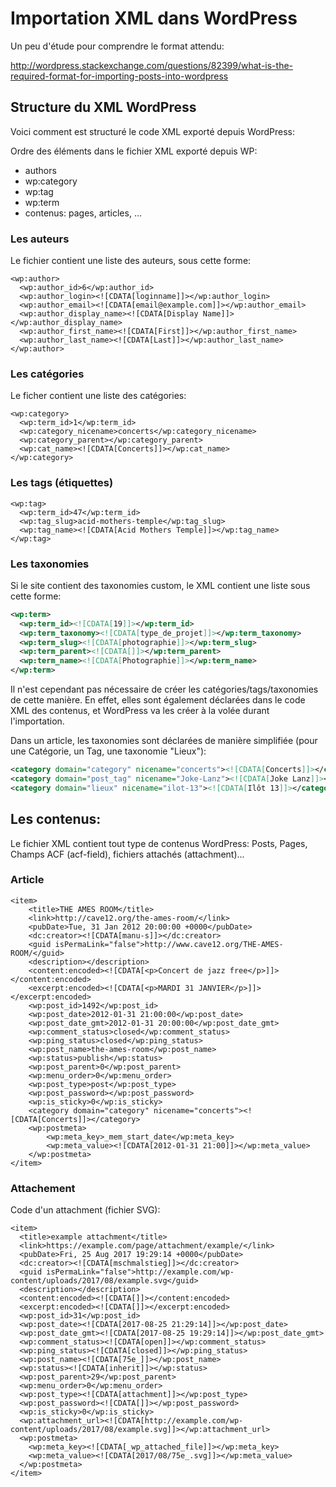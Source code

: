 # Importation XML dans WordPress 


Un peu d'étude pour comprendre le format attendu:

http://wordpress.stackexchange.com/questions/82399/what-is-the-required-format-for-importing-posts-into-wordpress

## Structure du XML WordPress

Voici comment est structuré le code XML exporté depuis WordPress:

Ordre des éléments dans le fichier XML exporté depuis WP:

- authors
- wp:category
- wp:tag
- wp:term
- contenus: pages, articles, ...

### Les auteurs

Le fichier contient une liste des auteurs, sous cette forme:

```
<wp:author>
  <wp:author_id>6</wp:author_id>
  <wp:author_login><![CDATA[loginname]]></wp:author_login>
  <wp:author_email><![CDATA[email@example.com]]></wp:author_email>
  <wp:author_display_name><![CDATA[Display Name]]></wp:author_display_name>
  <wp:author_first_name><![CDATA[First]]></wp:author_first_name>
  <wp:author_last_name><![CDATA[Last]]></wp:author_last_name>
</wp:author>
```

### Les catégories

Le ficher contient une liste des catégories:

```
<wp:category>
  <wp:term_id>1</wp:term_id>
  <wp:category_nicename>concerts</wp:category_nicename>
  <wp:category_parent></wp:category_parent>
  <wp:cat_name><![CDATA[Concerts]]></wp:cat_name>
</wp:category>
```

### Les tags (étiquettes)

```
<wp:tag>
  <wp:term_id>47</wp:term_id>
  <wp:tag_slug>acid-mothers-temple</wp:tag_slug>
  <wp:tag_name><![CDATA[Acid Mothers Temple]]></wp:tag_name>
</wp:tag>
```

### Les taxonomies

Si le site contient des taxonomies custom, le XML contient une liste sous cette forme:

```xml
<wp:term>
  <wp:term_id><![CDATA[19]]></wp:term_id>
  <wp:term_taxonomy><![CDATA[type_de_projet]]></wp:term_taxonomy>
  <wp:term_slug><![CDATA[photographie]]></wp:term_slug>
  <wp:term_parent><![CDATA[]]></wp:term_parent>
  <wp:term_name><![CDATA[Photographie]]></wp:term_name>
</wp:term>
```

Il n'est cependant pas nécessaire de créer les catégories/tags/taxonomies de cette manière. En effet, elles sont également déclarées dans le code XML des contenus, et WordPress va les créer à la volée durant l'importation.

Dans un article, les taxonomies sont déclarées de manière simplifiée (pour une Catégorie, un Tag, une taxonomie "Lieux"):

```xml
<category domain="category" nicename="concerts"><![CDATA[Concerts]]></category>
<category domain="post_tag" nicename="Joke-Lanz"><![CDATA[Joke Lanz]]></category>
<category domain="lieux" nicename="ilot-13"><![CDATA[Ilôt 13]]></category>
```

## Les contenus:

Le fichier XML contient tout type de contenus WordPress: Posts, Pages, Champs ACF (acf-field), fichiers attachés (attachment)...

### Article

```
<item>
	<title>THE AMES ROOM</title>
	<link>http://cave12.org/the-ames-room/</link>
	<pubDate>Tue, 31 Jan 2012 20:00:00 +0000</pubDate>
	<dc:creator><![CDATA[manu-s]]></dc:creator>
	<guid isPermaLink="false">http://www.cave12.org/THE-AMES-ROOM/</guid>
	<description></description>
	<content:encoded><![CDATA[<p>Concert de jazz free</p>]]></content:encoded>
	<excerpt:encoded><![CDATA[<p>MARDI 31 JANVIER</p>]]></excerpt:encoded>
	<wp:post_id>1492</wp:post_id>
	<wp:post_date>2012-01-31 21:00:00</wp:post_date>
	<wp:post_date_gmt>2012-01-31 20:00:00</wp:post_date_gmt>
	<wp:comment_status>closed</wp:comment_status>
	<wp:ping_status>closed</wp:ping_status>
	<wp:post_name>the-ames-room</wp:post_name>
	<wp:status>publish</wp:status>
	<wp:post_parent>0</wp:post_parent>
	<wp:menu_order>0</wp:menu_order>
	<wp:post_type>post</wp:post_type>
	<wp:post_password></wp:post_password>
	<wp:is_sticky>0</wp:is_sticky>
	<category domain="category" nicename="concerts"><![CDATA[Concerts]]></category>
	<wp:postmeta>
		<wp:meta_key>_mem_start_date</wp:meta_key>
		<wp:meta_value><![CDATA[2012-01-31 21:00]]></wp:meta_value>
	</wp:postmeta>
</item>
```

### Attachement

Code d'un attachment (fichier SVG):

```
<item>
  <title>example attachment</title>
  <link>https://example.com/page/attachment/example/</link>
  <pubDate>Fri, 25 Aug 2017 19:29:14 +0000</pubDate>
  <dc:creator><![CDATA[mschmalstieg]]></dc:creator>
  <guid isPermaLink="false">http://example.com/wp-content/uploads/2017/08/example.svg</guid>
  <description></description>
  <content:encoded><![CDATA[]]></content:encoded>
  <excerpt:encoded><![CDATA[]]></excerpt:encoded>
  <wp:post_id>31</wp:post_id>
  <wp:post_date><![CDATA[2017-08-25 21:29:14]]></wp:post_date>
  <wp:post_date_gmt><![CDATA[2017-08-25 19:29:14]]></wp:post_date_gmt>
  <wp:comment_status><![CDATA[open]]></wp:comment_status>
  <wp:ping_status><![CDATA[closed]]></wp:ping_status>
  <wp:post_name><![CDATA[75e_]]></wp:post_name>
  <wp:status><![CDATA[inherit]]></wp:status>
  <wp:post_parent>29</wp:post_parent>
  <wp:menu_order>0</wp:menu_order>
  <wp:post_type><![CDATA[attachment]]></wp:post_type>
  <wp:post_password><![CDATA[]]></wp:post_password>
  <wp:is_sticky>0</wp:is_sticky>
  <wp:attachment_url><![CDATA[http://example.com/wp-content/uploads/2017/08/example.svg]]></wp:attachment_url>
  <wp:postmeta>
    <wp:meta_key><![CDATA[_wp_attached_file]]></wp:meta_key>
    <wp:meta_value><![CDATA[2017/08/75e_.svg]]></wp:meta_value>
  </wp:postmeta>
</item>
```

